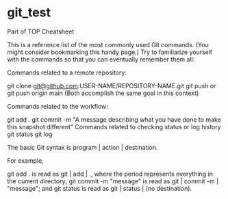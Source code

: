 # git_test
Part of TOP
Cheatsheet

This is a reference list of the most commonly used Git commands. (You might consider bookmarking this handy page.) Try to familiarize yourself with the commands so that you can eventually remember them all:

Commands related to a remote repository:

git clone git@github.com:USER-NAME/REPOSITORY-NAME.git
git push or git push origin main (Both accomplish the same goal in this context)

Commands related to the workflow:

git add .
git commit -m "A message describing what you have done to make this snapshot different"
Commands related to checking status or log history
git status
git log

The basic Git syntax is program | action | destination.

For example,

git add . is read as git | add | ., where the period represents everything in the current directory;
git commit -m "message" is read as git | commit -m | "message"; and
git status is read as git | status | (no destination).